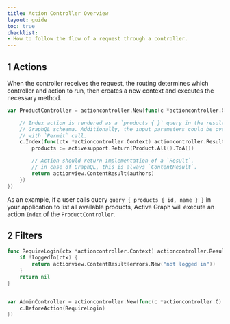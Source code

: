 ```yaml
---
title: Action Controller Overview
layout: guide
toc: true
checklist:
- How to follow the flow of a request through a controller.
---
```


## 1 Actions

When the controller receives the request, the routing determines which controller
and action to run, then creates a new context and executes the necessary method.

```go
var ProductController = actioncontroller.New(func(c *actioncontroller.C) {

    // Index action is rendered as a `products { }` query in the resulting
    // GraphQL scheama. Additionally, the input parameters could be overridden
    // with `Permit` call.
    c.Index(func(ctx *actioncontroller.Context) actioncontroller.Result {
        products := activesupport.Return(Product.All().ToA())

        // Action should return implementation of a `Result`,
        // in case of GraphQL, this is always `ContentResult`.
        return actionview.ContentResult(authors)
    })
})
```

As an example, if a user calls query `query { products { id, name } }` in your
application to list all available products, Active Graph will execute an action
`Index` of the `ProductController`.


## 2 Filters

```go
func RequireLogin(ctx *actioncontroller.Context) actioncontroller.Result {
    if !loggedIn(ctx) {
        return actionview.ContentResult(errors.New("not logged in"))
    }
    return nil
}


var AdminController = actioncontroller.New(func(c *actioncontroller.C) {
    c.BeforeAction(RequireLogin)
})
```
